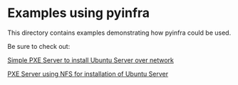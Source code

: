 # Examples using pyinfra

This directory contains examples demonstrating how pyinfra could be used.

Be sure to check out:

[Simple PXE Server to install Ubuntu Server over network](pxe/README.md)

[PXE Server using NFS for installation of Ubuntu Server](pxe_with_nfs/README.md)
